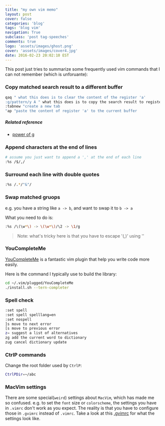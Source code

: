 ```yaml
---
title: "my own vim memo"
layout: post
cover: false
categories: 'blog'
tags: 'blog vim'
navigation: True
subclass: 'post tag-speeches'
comments: true
logo: 'assets/images/ghost.png'
cover: 'assets/images/cover4.jpg'
date: 2016-02-23 20:02:10 EST
---
```


This post just tries to summarize some frequently used vim commands that I can not remember (which is unforuante):

### Copy matched search result to a different buffer

```bash
qaq " what this does is to clear the content of the register 'a'
:g/pattern/y A " what this does is to copy the search result to register 'a'
:tabnew "create a new tab
"ap "paste the content of register 'a' to the current buffer
```

##### Related reference
- [power of g](http://vim.wikia.com/wiki/VimTip227)

### Append characters at the end of lines

```bash
# assume you just want to append a ',' at the end of each line
:%s /$/,/
```

### Surround each line with double quotes

```bash
:%s /.*/"&"/
```

### Swap matched gruops

e.g. you have a string like `a -> b`, and want to swap it to `b -> a`

What you need to do is:

```bash
:%s /\(\w*\) -> \(\w*\)/\2 -> \1/g
```

> Note: what's tricky here is that you have to escape '(,)' using '\'

### YouCompleteMe
[YouCompleteMe](https://valloric.github.io/YouCompleteMe/) is a fantastic vim plugin that help you write code more easily.

Here is the command I typically use to build the library:

```bash
cd ~/.vim/plugged/YouCompleteMe
./install.sh --tern-completer
```

### Spell check

```bash
:set spell
:set spell spelllang=en
:set nospell
]s move to next error
[s move to previous error
z= suggest a list of alternatives
zg add the current word to dictionary
zug cancel dictionary update
```

### CtrlP commands

Change the root folder used by `CtrlP`:

```bash
CtrlPDir=~/abc
```

### MacVim settings

There are some special(`weird`) settings about `MacVim`, which has made me so confused. e.g. to set the `font` size or `colorscheme`, the settings you have in `.vimrc` don't work as you expect. The reality is that you have to configure those in `.gvimrc` instead of `.vimrc`. Take a look at this [.gvimrc](https://github.com/mingliangguo/mydotfiles/blob/master/.gvimrc) for what the settings look like.

